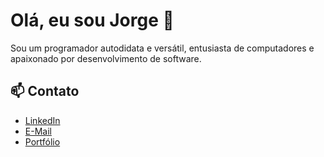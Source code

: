 # Olá, eu sou Jorge 👋

Sou um programador autodidata e versátil, entusiasta de computadores e apaixonado por desenvolvimento de software.

## 📫 Contato

- [LinkedIn](https://www.linkedin.com/in/jncjcoder)
- [E-Mail](mailto:jorgenettocjunior@gmail.com)
- [Portfólio](https://jncjcoder.github.io/site)
